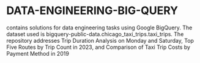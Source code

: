 # DATA-ENGINEERING-BIG-QUERY
contains solutions for data engineering tasks using Google BigQuery. The dataset used is bigquery-public-data.chicago_taxi_trips.taxi_trips. The repository addresses Trip Duration Analysis on Monday and Saturday, Top Five Routes by Trip Count in 2023, and Comparison of Taxi Trip Costs by Payment Method in 2019

